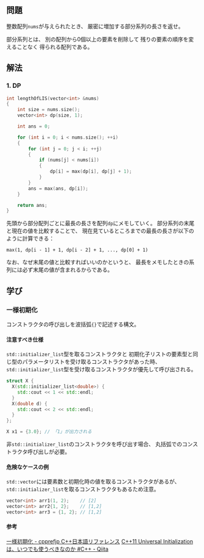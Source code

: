 ## 問題
整数配列`nums`が与えられたとき、
厳密に増加する部分系列の長さを返せ。

部分系列とは、
別の配列から0個以上の要素を削除して
残りの要素の順序を変えることなく
得られる配列である。

## 解法
### 1. DP
```cpp
int lengthOfLIS(vector<int> &nums)
{
	int size = nums.size();
	vector<int> dp(size, 1);

	int ans = 0;

	for (int i = 0; i < nums.size(); ++i)
	{
		for (int j = 0; j < i; ++j)
		{
			if (nums[j] < nums[i])
			{
				dp[i] = max(dp[i], dp[j] + 1);
			}
		}
		ans = max(ans, dp[i]);
	}

	return ans;
}
```
先頭から部分配列ごとに最長の長さを配列`dp`にメモしていく。
部分系列の末尾と現在の値を比較することで、
現在見ているところまでの最長の長さが以下のように計算できる：
```
max(1, dp[i - 1] + 1, dp[i - 2] + 1, ..., dp[0] + 1)
```

なお、なぜ末尾の値と比較すればいいのかというと、
最長をメモしたときの系列には必ず末尾の値が含まれるからである。

## 学び
### 一様初期化
コンストラクタの呼び出しを波括弧`{}`で記述する構文。

#### 注意すべき仕様
`std::initializer_list`型を取るコンストラクタと
初期化子リストの要素型と同じ型のパラメータリストを受け取るコンストラクタがあった時、
`std::initializer_list`型を受け取るコンストラクタが優先して呼び出される。
```cpp
struct X {
  X(std::initializer_list<double>) {
    std::cout << 1 << std::endl;
  }
  X(double d) {
    std::cout << 2 << std::endl;
  }
};

X x1 = {3.0}; // 「1」が出力される
```
非`std::initializer_list`のコンストラクタを呼び出す場合、
丸括弧でのコンストラクタ呼び出しが必要。

#### 危険なケースの例
`std::vector`には要素数と初期化時の値を取るコンストラクタがあるが、
`std::initializer_list`を取るコンストラクタもあるため注意。
```cpp
vector<int> arr1(1, 2);    // [2]
vector<int> arr2{1, 2};    // [1,2]
vector<int> arr3 = {1, 2}; // [1,2]
```

#### 参考
[一様初期化 - cpprefjp C++日本語リファレンス](https://cpprefjp.github.io/lang/cpp11/uniform_initialization.html)
[C++11 Universal Initialization は、いつでも使うべきなのか #C++ - Qiita](https://qiita.com/h2suzuki/items/d033679afde821d04af8)

